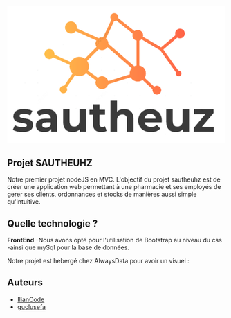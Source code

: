 ![This is an image](/assets/images/logo.png)

## Projet SAUTHEUHZ
Notre premier projet nodeJS en MVC. 
L'objectif du projet sautheuhz est de créer une application web permettant à une pharmacie et ses employés de gerer ses clients, ordonnances et stocks de manières aussi simple qu'intuitive.

## Quelle technologie ? 
**FrontEnd**
-Nous avons opté pour l'utilisation de Bootstrap au niveau du css
-ainsi que mySql pour la base de données.

Notre projet est hebergé chez AlwaysData pour avoir un visuel : 


## Auteurs
- [IlianCode](https://github.com/IlianCode)
- [guclusefa](https://github.com/guclusefa)

